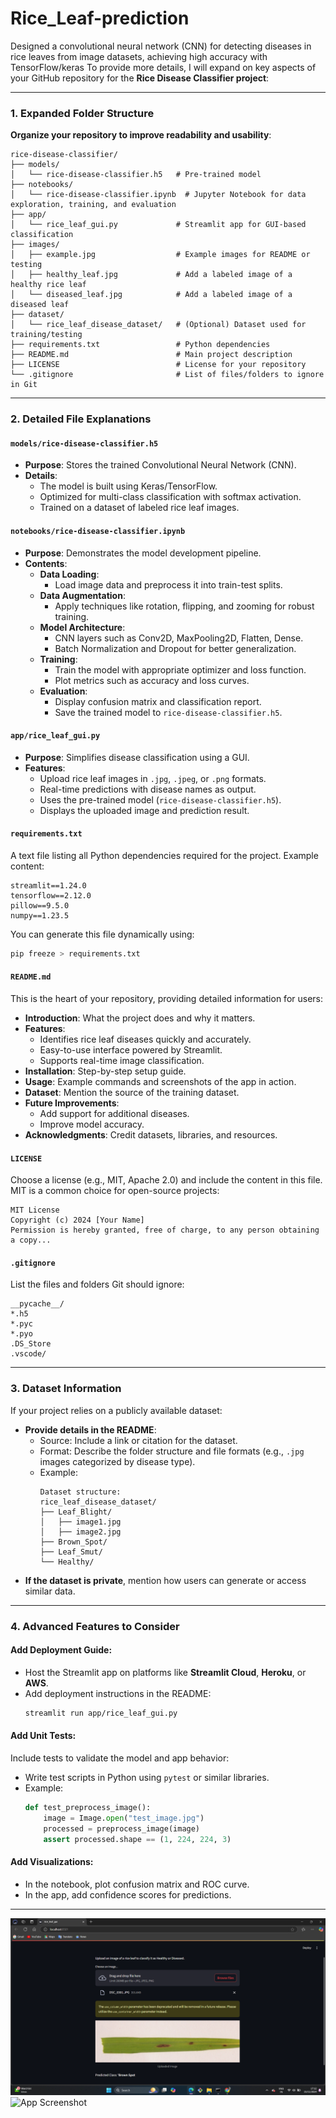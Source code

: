 # Rice_Leaf-prediction
Designed a convolutional neural network (CNN) for detecting diseases in rice leaves from image datasets, achieving high accuracy with TensorFlow/keras
To provide more details, I will expand on key aspects of your GitHub repository for the **Rice Disease Classifier project**:

---

### **1. Expanded Folder Structure**
**Organize your repository to improve readability and usability**:
```
rice-disease-classifier/
├── models/
│   └── rice-disease-classifier.h5   # Pre-trained model
├── notebooks/
│   └── rice-disease-classifier.ipynb  # Jupyter Notebook for data exploration, training, and evaluation
├── app/
│   └── rice_leaf_gui.py             # Streamlit app for GUI-based classification
├── images/
│   ├── example.jpg                  # Example images for README or testing
│   ├── healthy_leaf.jpg             # Add a labeled image of a healthy rice leaf
│   └── diseased_leaf.jpg            # Add a labeled image of a diseased leaf
├── dataset/
│   └── rice_leaf_disease_dataset/   # (Optional) Dataset used for training/testing
├── requirements.txt                 # Python dependencies
├── README.md                        # Main project description
├── LICENSE                          # License for your repository
└── .gitignore                       # List of files/folders to ignore in Git
```

---

### **2. Detailed File Explanations**

#### **`models/rice-disease-classifier.h5`**
- **Purpose**: Stores the trained Convolutional Neural Network (CNN).
- **Details**:
  - The model is built using Keras/TensorFlow.
  - Optimized for multi-class classification with softmax activation.
  - Trained on a dataset of labeled rice leaf images.

#### **`notebooks/rice-disease-classifier.ipynb`**
- **Purpose**: Demonstrates the model development pipeline.
- **Contents**:
  - **Data Loading**:
    - Load image data and preprocess it into train-test splits.
  - **Data Augmentation**:
    - Apply techniques like rotation, flipping, and zooming for robust training.
  - **Model Architecture**:
    - CNN layers such as Conv2D, MaxPooling2D, Flatten, Dense.
    - Batch Normalization and Dropout for better generalization.
  - **Training**:
    - Train the model with appropriate optimizer and loss function.
    - Plot metrics such as accuracy and loss curves.
  - **Evaluation**:
    - Display confusion matrix and classification report.
    - Save the trained model to `rice-disease-classifier.h5`.

#### **`app/rice_leaf_gui.py`**
- **Purpose**: Simplifies disease classification using a GUI.
- **Features**:
  - Upload rice leaf images in `.jpg`, `.jpeg`, or `.png` formats.
  - Real-time predictions with disease names as output.
  - Uses the pre-trained model (`rice-disease-classifier.h5`).
  - Displays the uploaded image and prediction result.

#### **`requirements.txt`**
A text file listing all Python dependencies required for the project. Example content:
```plaintext
streamlit==1.24.0
tensorflow==2.12.0
pillow==9.5.0
numpy==1.23.5
```

You can generate this file dynamically using:
```bash
pip freeze > requirements.txt
```

#### **`README.md`**
This is the heart of your repository, providing detailed information for users:
- **Introduction**: What the project does and why it matters.
- **Features**:
  - Identifies rice leaf diseases quickly and accurately.
  - Easy-to-use interface powered by Streamlit.
  - Supports real-time image classification.
- **Installation**: Step-by-step setup guide.
- **Usage**: Example commands and screenshots of the app in action.
- **Dataset**: Mention the source of the training dataset.
- **Future Improvements**:
  - Add support for additional diseases.
  - Improve model accuracy.
- **Acknowledgments**: Credit datasets, libraries, and resources.

#### **`LICENSE`**
Choose a license (e.g., MIT, Apache 2.0) and include the content in this file. MIT is a common choice for open-source projects:
```plaintext
MIT License
Copyright (c) 2024 [Your Name]
Permission is hereby granted, free of charge, to any person obtaining a copy...
```

#### **`.gitignore`**
List the files and folders Git should ignore:
```plaintext
__pycache__/
*.h5
*.pyc
*.pyo
.DS_Store
.vscode/
```

---

### **3. Dataset Information**
If your project relies on a publicly available dataset:
- **Provide details in the README**:
  - Source: Include a link or citation for the dataset.
  - Format: Describe the folder structure and file formats (e.g., `.jpg` images categorized by disease type).
  - Example:
    ```
    Dataset structure:
    rice_leaf_disease_dataset/
    ├── Leaf_Blight/
    │   ├── image1.jpg
    │   ├── image2.jpg
    ├── Brown_Spot/
    ├── Leaf_Smut/
    └── Healthy/
    ```
- **If the dataset is private**, mention how users can generate or access similar data.

---

### **4. Advanced Features to Consider**
#### **Add Deployment Guide**:
- Host the Streamlit app on platforms like **Streamlit Cloud**, **Heroku**, or **AWS**.
- Add deployment instructions in the README:
  ```bash
  streamlit run app/rice_leaf_gui.py
  ```

#### **Add Unit Tests**:
Include tests to validate the model and app behavior:
- Write test scripts in Python using `pytest` or similar libraries.
- Example:
  ```python
  def test_preprocess_image():
      image = Image.open("test_image.jpg")
      processed = preprocess_image(image)
      assert processed.shape == (1, 224, 224, 3)
  ```

#### **Add Visualizations**:
- In the notebook, plot confusion matrix and ROC curve.
- In the app, add confidence scores for predictions.

---

![App Screenshot](rice_1.png)
![App Screenshot](rice_2.png)
